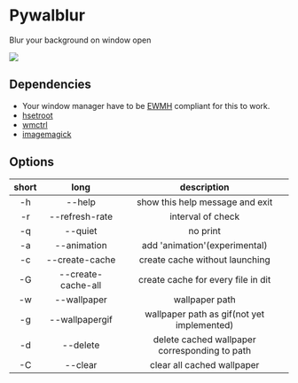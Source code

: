 Pywalblur
=========

Blur your background on window open

![](https://github.com/Di-KaZ/Dotfiles/blob/master/demo.gif)

Dependencies
------------

- Your window manager have to be [EWMH](https://en.wikipedia.org/wiki/Extended_Window_Manager_Hints) compliant for this to work.
- [hsetroot](https://github.com/himdel/hsetroot)
- [wmctrl](https://github.com/Conservatory/wmctrl)
- [imagemagick](https://github.com/ImageMagick/ImageMagick)

Options
-------

| short | long               | description                                   |
| :---: | :----------------: | :-------------------------------------------: |
|  -h   | --help             | show this help message and exit               |
|  -r   | --refresh-rate     | interval of check                             |
|  -q   | --quiet            | no print                                      |
|  -a   | --animation        | add 'animation'(experimental)                 |
|  -c   | --create-cache     | create cache without launching                |
|  -G   | --create-cache-all | create cache for every file in dit            |
|  -w   | --wallpaper        | wallpaper path                                |
|  -g   | --wallpapergif     | wallpaper path as gif(not yet implemented)    |
|  -d   | --delete           | delete cached wallpaper corresponding to path |
|  -C   | --clear            | clear all cached wallpaper                    |